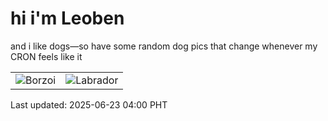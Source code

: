 # hi i'm Leoben

and i like dogs—so have some random dog pics that change whenever my CRON feels like it

|  |  |
|--------|----------|
| ![Borzoi](https://random-dog-vercel.vercel.app/api/random-borzoi?v=1750622414) | ![Labrador](https://random-dog-vercel.vercel.app/api/random-labrador?v=1750622414) |

Last updated: 2025-06-23 04:00 PHT
